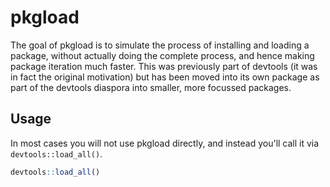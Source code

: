 # pkgload

The goal of pkgload is to simulate the process of installing and loading a package, without actually doing the complete process, and hence making package iteration much faster. This was previously part of devtools (it was in fact the original motivation) but has been moved into its own package as part of the devtools diaspora into smaller, more focussed packages.

## Usage

In most cases you will not use pkgload directly, and instead you'll call it via `devtools::load_all()`.

``` r
devtools::load_all()
```
